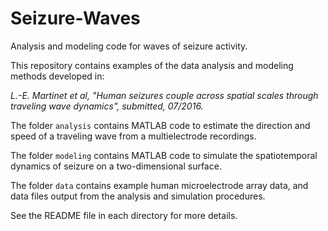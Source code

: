 # Seizure-Waves
Analysis and modeling code for waves of seizure activity.

This repository contains examples of the data analysis and modeling methods developed in:

<i>L.-E. Martinet et al, "Human seizures couple across spatial scales through traveling wave dynamics", submitted, 07/2016.</i>

The folder `analysis` contains MATLAB code to estimate the direction and speed of a traveling wave from a multielectrode recordings.

The folder `modeling` contains MATLAB code to simulate the spatiotemporal dynamics of seizure on a two-dimensional surface.

The folder `data` contains example human microelectrode array data, and data files output from the analysis and simulation procedures.

See the README file in each directory for more details.
